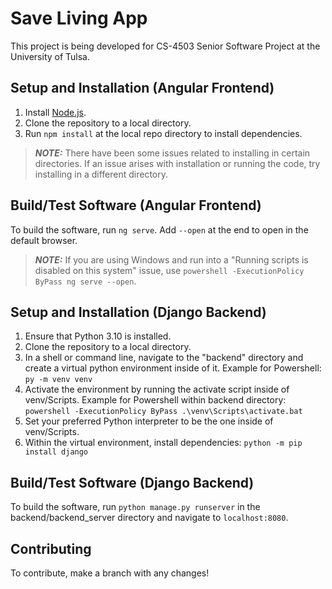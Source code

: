 # Save Living App
This project is being developed for CS-4503 Senior Software Project at the University of Tulsa.

## Setup and Installation (Angular Frontend)
1. Install [Node.js](https://nodejs.org/en/).
2. Clone the repository to a local directory.
3. Run `npm install` at the local repo directory to install dependencies.

> **_NOTE:_** There have been some issues related to installing in certain directories. If an issue arises with installation or running the code, try installing in a different directory.

## Build/Test Software (Angular Frontend)
To build the software, run `ng serve`. Add `--open` at the end to open in the default browser.

> **_NOTE:_** If you are using Windows and run into a "Running scripts is disabled on this system" issue, use `powershell -ExecutionPolicy ByPass ng serve --open`.

## Setup and Installation (Django Backend)
1. Ensure that Python 3.10 is installed.
2. Clone the repository to a local directory.
3. In a shell or command line, navigate to the "backend" directory and create a virtual python environment inside of it. Example for Powershell: `py -m venv venv`
4. Activate the environment by running the activate script inside of venv/Scripts. Example for Powershell within backend directory: `powershell -ExecutionPolicy ByPass .\venv\Scripts\activate.bat`
5. Set your preferred Python interpreter to be the one inside of venv/Scripts.
6. Within the virtual environment, install dependencies: `python -m pip install django`

## Build/Test Software (Django Backend)
To build the software, run `python manage.py runserver` in the backend/backend_server directory and navigate to `localhost:8080`.

## Contributing
To contribute, make a branch with any changes!
